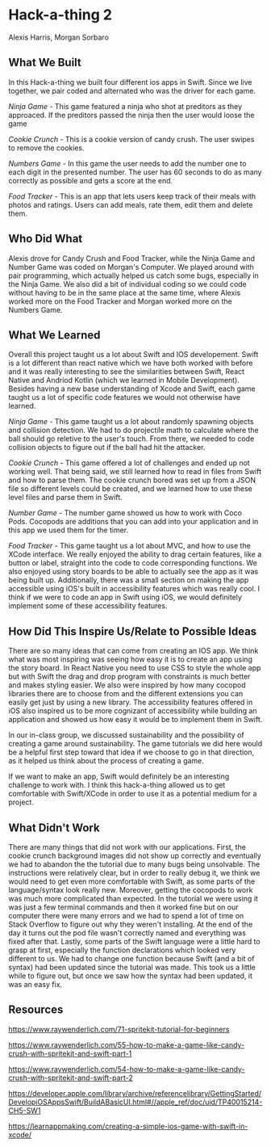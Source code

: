 # Hack-a-thing 2
Alexis Harris, Morgan Sorbaro

## What We Built
In this Hack-a-thing we built four different ios apps in Swift. Since we live together, we pair coded and alternated who was the driver for each game.

*Ninja Game* - This game featured a ninja who shot at preditors as they approaced. If the preditors passed the ninja then the user would loose the game

*Cookie Crunch* - This is a cookie version of candy crush. The user swipes to remove the cookies.

*Numbers Game* - In this game the user needs to add the number one to each digit in the presented number. The user has 60 seconds to do as many correctly as possible and gets a score at the end.

*Food Tracker* - This is an app that lets users keep track of their meals with photos and ratings. Users can add meals, rate them, edit them and delete them.

## Who Did What
Alexis drove for Candy Crush and Food Tracker, while the Ninja Game and Number Game was coded on Morgan's Computer. We played around with pair programming, which actually helped us catch some bugs, especially in the Ninja Game. We also did a bit of individual coding so we could code without having to be in the same place at the same time, where Alexis worked more on the Food Tracker and Morgan worked more on the Numbers Game.

## What We Learned
Overall this project taught us a lot about Swift and IOS developement. Swift is a lot different than react native which we have both worked with before and it was really interesting to see the similarities between Swift, React Native and Andriod Kotlin (which we learned in Mobile Development). Besides having a new base understanding of Xcode and Swift, each game taught us a lot of specific code features we would not otherwise have learned.

*Ninja Game* - This game taught us a lot about randomly spawning objects and collision detection. We had to do projectile math to calculate where the ball should go reletive to the user's touch. From there, we needed to code collision objects to figure out if the ball had hit the attacker.

*Cookie Crunch* - This game offered a lot of challenges and ended up not working well. That being said, we still learned how to read in files from Swift and how to parse them. The cookie crunch bored was set up from a JSON file so different levels could be created, and we learned how to use these level files and parse them in Swift.

*Number Game* - The number game showed us how to work with Coco Pods. Cocopods are additions that you can add into your application and in this app we used them for the timer.

*Food Tracker* - This game taught us a lot about MVC, and how to use the XCode interface. We really enjoyed the ability to drag certain features, like a button or label, straight into the code to code corresponding functions. We also enjoyed using story boards to be able to actually see the app as it was being built up. Additionally, there was a small section on making the app accessible using iOS's built in accessibility features which was really cool. I think if we were to code an app in Swift using iOS, we would definitely implement some of these accessibility features.

## How Did This Inspire Us/Relate to Possible Ideas
There are so many ideas that can come from creating an IOS app. We think what was most inspiring was seeing how easy it is to create an app using the story board. In React Native you need to use CSS to style the whole app but with Swift the drag and drop program with constraints is much better and makes styling easier. We also were inspired by how many cocopod libraries there are to choose from and the different extensions you can easily get just by using a new library. The accessibility features offered in iOS also inspired us to be more cognizant of accessibility while building an application and showed us how easy it would be to implement them in Swift.

In our in-class group, we discussed sustainability and the possibility of creating a game around sustainability. The game tutorials we did here would be a helpful first step toward that idea if we choose to go in that direction, as it helped us think about the process of creating a game.

If we want to make an app, Swift would definitely be an interesting challenge to work with. I think this hack-a-thing allowed us to get comfortable with Swift/XCode in order to use it as a potential medium for a project.

## What Didn't Work
There are many things that did not work with our applications. First, the cookie crunch background images did not show up correctly and eventually we had to abandon the the tutorial due to many bugs being unsolvable. The instructions were relatively clear, but in order to really debug it, we think we would need to get even more comfortable with Swift, as some parts of the language/syntax look really new. Moreover, getting the cocopods to work was much more complicated than expected. In the tutorial we were using it was just a few terminal commands and then it worked fine but on our computer there were many errors and we had to spend a lot of time on Stack Overflow to figure out why they weren't installing. At the end of the day it turns out the pod file wasn't correctly named and everything was fixed after that. Lastly, some parts of the Swift language were a little hard to grasp at first, especially the function declarations which looked very different to us. We had to change one function because Swift (and a bit of syntax) had been updated since the tutorial was made. This took us a little while to figure out, but once we saw how the syntax had been updated, it was an easy fix.

## Resources

https://www.raywenderlich.com/71-spritekit-tutorial-for-beginners

https://www.raywenderlich.com/55-how-to-make-a-game-like-candy-crush-with-spritekit-and-swift-part-1

https://www.raywenderlich.com/54-how-to-make-a-game-like-candy-crush-with-spritekit-and-swift-part-2

https://developer.apple.com/library/archive/referencelibrary/GettingStarted/DevelopiOSAppsSwift/BuildABasicUI.html#//apple_ref/doc/uid/TP40015214-CH5-SW1

https://learnappmaking.com/creating-a-simple-ios-game-with-swift-in-xcode/
